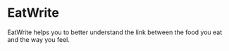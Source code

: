# EatWrite
EatWrite helps you to better understand the link between the food you eat and the way you feel.
